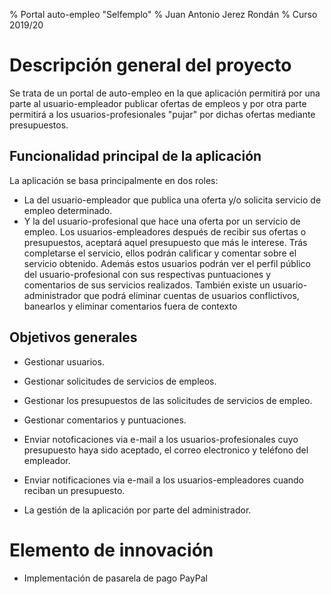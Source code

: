 % Portal auto-empleo "Selfemplo"
% Juan Antonio Jerez Rondán
% Curso 2019/20

# Descripción general del proyecto

Se trata de un portal de auto-empleo en la que  aplicación permitirá por una parte al usuario-empleador publicar ofertas de empleos y por otra parte permitirá a los usuarios-profesionales "pujar" por dichas ofertas
mediante presupuestos.

## Funcionalidad principal de la aplicación

La aplicación se basa principalmente en dos roles: 
* La del usuario-empleador que publica una
oferta y/o solicita servicio de empleo determinado. 
* Y la del usuario-profesional que hace una
oferta por un servicio de empleo.
Los usuarios-empleadores después de recibir sus ofertas o presupuestos, aceptará aquel
presupuesto que más le interese. Trás completarse el servicio, ellos podrán calificar y comentar
sobre el servicio obtenido.
Además estos usuarios podrán ver el perfil público del usuario-profesional con sus respectivas
puntuaciones y comentarios de sus servicios realizados.
También existe un usuario-administrador que podrá eliminar cuentas de usuarios conflictivos,
banearlos y eliminar comentarios fuera de contexto

## Objetivos generales

* Gestionar usuarios.
* Gestionar solicitudes de servicios de empleos.
* Gestionar los presupuestos de las solicitudes de servicios de empleo.
* Gestionar comentarios y puntuaciones.
* Enviar notoficaciones via e-mail a los usuarios-profesionales cuyo presupuesto haya sido aceptado, el correo electronico
y teléfono del empleador.
* Enviar notificaciones via e-mail a los usuarios-empleadores cuando reciban un presupuesto.

* La gestión de la aplicación por parte del administrador.

# Elemento de innovación

* Implementación de pasarela de pago PayPal